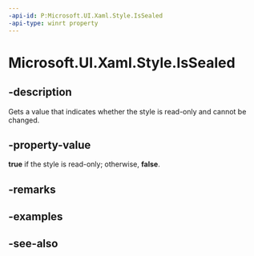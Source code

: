 ```yaml
---
-api-id: P:Microsoft.UI.Xaml.Style.IsSealed
-api-type: winrt property
---
```


<!-- Property syntax
public bool IsSealed { get; }
-->

# Microsoft.UI.Xaml.Style.IsSealed

## -description
Gets a value that indicates whether the style is read-only and cannot be changed.

## -property-value
**true** if the style is read-only; otherwise, **false**.

## -remarks

## -examples

## -see-also
